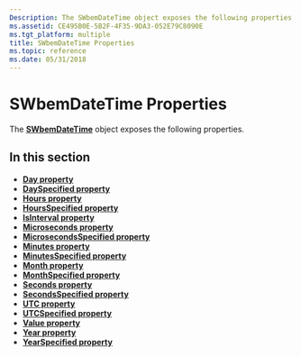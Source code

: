 ```yaml
---
Description: The SWbemDateTime object exposes the following properties.
ms.assetid: CE495B0E-5B2F-4F35-9DA3-052E79C8090E
ms.tgt_platform: multiple
title: SWbemDateTime Properties
ms.topic: reference
ms.date: 05/31/2018
---
```


# SWbemDateTime Properties

The [**SWbemDateTime**](swbemdatetime.md) object exposes the following properties.

## In this section

-   [**Day property**](swbemdatetime-day.md)
-   [**DaySpecified property**](swbemdatetime-dayspecified.md)
-   [**Hours property**](swbemdatetime-hours.md)
-   [**HoursSpecified property**](swbemdatetime-hoursspecified.md)
-   [**IsInterval property**](swbemdatetime-isinterval.md)
-   [**Microseconds property**](swbemdatetime-microseconds.md)
-   [**MicrosecondsSpecified property**](swbemdatetime-microsecondsspecified.md)
-   [**Minutes property**](swbemdatetime-minutes.md)
-   [**MinutesSpecified property**](swbemdatetime-minutesspecified.md)
-   [**Month property**](swbemdatetime-month.md)
-   [**MonthSpecified property**](swbemdatetime-monthspecified.md)
-   [**Seconds property**](swbemdatetime-seconds.md)
-   [**SecondsSpecified property**](swbemdatetime-secondsspecified.md)
-   [**UTC property**](swbemdatetime-utc.md)
-   [**UTCSpecified property**](swbemdatetime-utcspecified.md)
-   [**Value property**](swbemdatetime-value.md)
-   [**Year property**](swbemdatetime-year.md)
-   [**YearSpecified property**](swbemdatetime-yearspecified.md)

 

 



